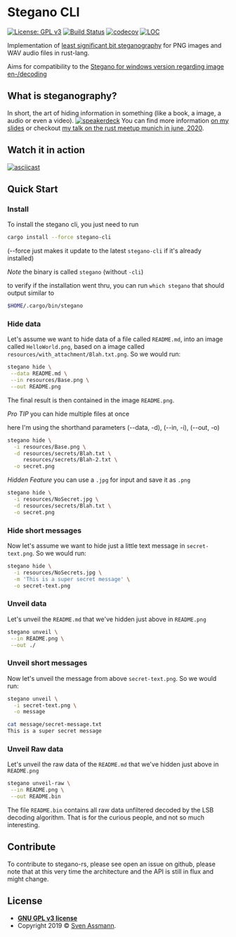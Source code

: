 # Stegano CLI

[![License: GPL v3](https://img.shields.io/badge/License-GPLv3-blue.svg)](https://www.gnu.org/licenses/gpl-3.0)
[![Build Status](https://travis-ci.org/steganogram/stegano-rs.svg?branch=main)](https://travis-ci.org/steganogram/stegano-rs)
[![codecov](https://codecov.io/gh/steganogram/stegano-rs/branch/main/graph/badge.svg)](https://codecov.io/gh/steganogram/stegano-rs)
[![LOC](https://tokei.rs/b1/github/steganogram/stegano-rs?category=code)](https://github.com/Aaronepower/tokei)

Implementation of [least significant bit steganography][lsb] for PNG images and WAV audio files in rust-lang.

Aims for compatibility to the [Stegano for windows version regarding image en-/decoding][1]

[lsb]: https://youtu.be/ARDhkujNXrY?t=705

## What is steganography?

In short, the art of hiding information in something (like a book, a image, a audio or even a video). 
[![speakerdeck](resources/plain/stegano-in-rust.jpeg)][slides]
You can find more information [on my slides][slides] or checkout [my talk on the rust meetup munich in june, 2020][meetup].

[slides]: https://speakerdeck.com/sassman/steganography-in-rust
[meetup]: https://youtu.be/ARDhkujNXrY?t=366

## Watch it in action

[![asciicast](https://asciinema.org/a/gNNTVcj6EZm3ZTaihZYoC7rfC.svg)](https://asciinema.org/a/gNNTVcj6EZm3ZTaihZYoC7rfC)

## Quick Start

### Install

To install the stegano cli, you just need to run

```bash
cargo install --force stegano-cli
```

(--force just makes it update to the latest `stegano-cli` if it's already installed)

*Note* the binary is called `stegano` (without `-cli`)

to verify if the installation went thru, you can run `which stegano` that should output similar to

```sh
$HOME/.cargo/bin/stegano
```

### Hide data

Let's assume we want to hide data of a file called `README.md`, into an image called `HelloWorld.png`, based on a image called `resources/with_attachment/Blah.txt.png`. So we would run:

```sh
stegano hide \
 --data README.md \
 --in resources/Base.png \
 --out README.png
```

The final result is then contained in the image `README.png`.

*Pro TIP* you can hide multiple files at once

here I'm using the shorthand parameters (--data, -d), (--in, -i), (--out, -o)

```sh
stegano hide \
  -i resources/Base.png \
  -d resources/secrets/Blah.txt \
     resources/secrets/Blah-2.txt \
  -o secret.png
```

*Hidden Feature* you can use a `.jpg` for input and save it as `.png`

```sh
stegano hide \
  -i resources/NoSecret.jpg \
  -d resources/secrets/Blah.txt \
  -o secret.png
```

### Hide short messages

Now let's assume we want to hide just a little text message in `secret-text.png`. So we would run:

```sh
stegano hide \
  -i resources/NoSecrets.jpg \
  -m 'This is a super secret message' \
  -o secret-text.png
```

### Unveil data

Let's unveil the `README.md` that we've hidden just above in `README.png`

```sh
stegano unveil \
 --in README.png \
 --out ./
```

### Unveil short messages

Now let's unveil the message from above `secret-text.png`. So we would run:

```sh
stegano unveil \
  -i secret-text.png \
  -o message

cat message/secret-message.txt
This is a super secret message
```

### Unveil Raw data

Let's unveil the raw data of the `README.md` that we've hidden just above in `README.png`

```sh
stegano unveil-raw \
 --in README.png \
 --out README.bin
```

The file `README.bin` contains all raw data unfiltered decoded by the LSB decoding algorithm. That is for the curious people, and not so much interesting.

## Contribute

To contribute to stegano-rs, please see open an issue on github, please note that at 
this very time the architecture and the API is still in flux and might change. 

## License

- **[GNU GPL v3 license](https://www.gnu.org/licenses/gpl-3.0)**
- Copyright 2019 © [Sven Assmann][2].

[1]: https://www.stegano.org/pages/downloads-en.html
[2]: https://www.d34dl0ck.me
[3]: https://en.wikipedia.org/wiki/Steganography